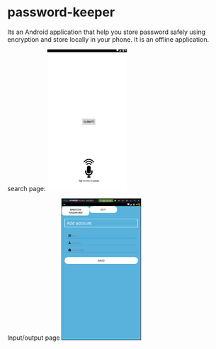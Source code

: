 # password-keeper

Its an Android application that help you store password safely using encryption and store locally in your phone. It is an offline application.

search page:
<img src="https://github.com/ycfelix/password-keeper/blob/master/pwkeep1.png" width="180" height="320" />

Input/output page
<img src="https://github.com/ycfelix/password-keeper/blob/master/pwkeeper.png" width="180" height="320" />

